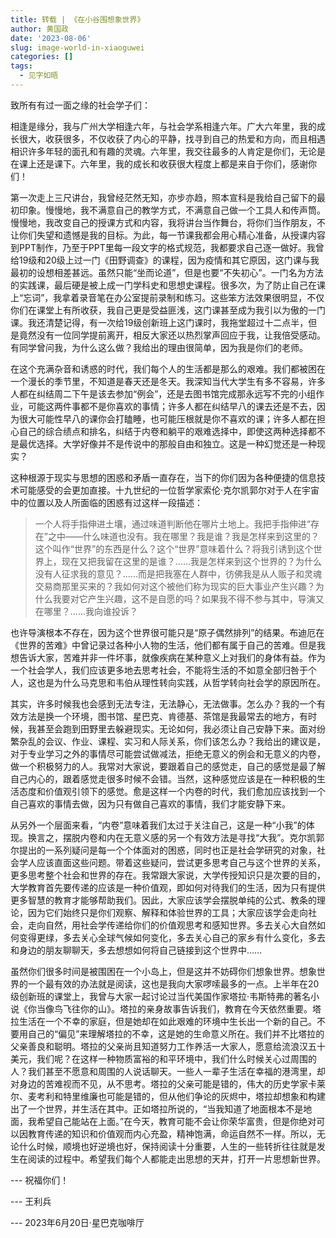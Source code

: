 ```yaml
---
title: 转载 | 《在小谷围想象世界》
author: 黄国政
date: '2023-08-06'
slug: image-world-in-xiaoguwei
categories: []
tags: 
  - 见字如晤
---
```


<!--

兵哥在去往厦大就职之前，给我们写了一封信。每每想起信中的内容都备受鼓舞——不是热烈的，而是平静的。

热烈的火会消耗，会趋弱；但静水深流潺潺不息。

无论是迷茫了还是倦怠了，重读一遍都让人冷静而自省。

想成为让兵哥骄傲的学生，但我知道我还有很多很多都还做得不够。我常常感受到自己还不够努力。转一份40分钟的录音文本也要两天时间，明明来到了田野将近二十天，但读书也拖延，走访也拖延。

多年以后，我会成为一个怎样的人？

不论未来的“你”——三年后，五年后，十年后，乃至二十年后三十年后，是什么状态，都能一直记得兵哥带给“你”的影响。

每个人或许都曾如同黑塞，是辛克莱，年少的时候身体上交织着光明与黑暗两个世界。我们……都想选择光明的世界。如果真是如此，要继续呀。

去抵挡诱惑的魅力。

---
-->

致所有有过一面之缘的社会学子们：

相逢是缘分，我与广州大学相逢六年，与社会学系相逢六年。广大六年里，我的成长很大，收获很多，不仅收获了内心的平静，找寻到自己的热爱和方向，而且相遇相识许多年轻的面孔和有趣的灵魂。六年里，我交往最多的人肯定是你们，无论是在课上还是课下。六年里，我的成长和收获很大程度上都是来自于你们，感谢你们！

第一次走上三尺讲台，我曾经茫然无知，亦步亦趋，照本宣科是我给自己留下的最初印象。慢慢地，我不满意自己的教学方式，不满意自己做一个工具人和传声筒。慢慢地，我改变自己的授课方式和内容，我将讲台当作舞台，将你们当作朋友，不让你们失望和遗憾是我的目标。为此，每一节课我都会用心精心准备，从授课内容到PPT制作，乃至于PPT里每一段文字的格式规范，我都要求自己逐一做好。我曾给19级和20级上过一门《田野调查》的课程，因为疫情和其它原因，这门课与我最初的设想相差甚远。虽然只能“坐而论道”，但是也要“不失初心”。一门名为方法的实践课，最后硬是被上成一门学科史和思想史课程。很多次，为了防止自己在课上“忘词”，我拿着录音笔在办公室提前录制和练习。这些笨方法效果很明显，不仅你们在课堂上有所收获，我自己更是受益匪浅，这门课甚至成为我引以为傲的一门课。我还清楚记得，有一次给19级创新班上这门课时，我拖堂超过十二点半，但是竟然没有一位同学提前离开，相反大家还以热烈掌声回应于我，让我倍受感动。有同学曾问我，为什么这么做？我给出的理由很简单，因为我是你们的老师。

在这个充满杂音和诱惑的时代，我们每个人的生活都是那么的艰难。我们都被困在一个漫长的季节里，不知道是春天还是冬天。我深知当代大学生有多不容易，许多人都在纠结周二下午是该去参加“例会”，还是去图书馆完成那永远写不完的小组作业，可能这两件事都不是你喜欢的事情；许多人都在纠结早八的课去还是不去，因为很大可能性早八的课你会打瞌睡，也可能压根就是你不喜欢的课；许多人都在担心自己的综合绩点和排名，纠结于内卷和躺平的艰难选择中，即使这两种选择都不是最优选择。大学好像并不是传说中的那般自由和独立。这是一种幻觉还是一种现实？

这种根源于现实与思想的困惑和矛盾一直存在，当下的你们因为各种便捷的信息技术可能感受的会更加直接。十九世纪的一位哲学家索伦·克尔凯郭尔对于人在宇宙中的位置以及人所面临的困惑有过这样一段描述：

> 一个人将手指伸进土壤，通过味道判断他在哪片土地上。我把手指伸进“存在”之中——什么味道也没有。我在哪里？我是谁？我是怎样来到这里的？这个叫作“世界”的东西是什么？这个“世界”意味着什么？将我引诱到这个世界上，现在又把我留在这里的是谁？……我是怎样来到这个世界的？为什么没有人征求我的意见？……而是把我塞在人群中，彷佛我是从人贩子和灵魂交易商那里买来的？我如何对这个被他们称为现实的巨大事业产生兴趣？为什么我要对它产生兴趣，这不是自愿的吗？如果我不得不参与其中，导演又在哪里？……我向谁投诉？

也许导演根本不存在，因为这个世界很可能只是“原子偶然排列”的结果。布迪厄在《世界的苦难》中曾记录过各种小人物的生活，他们都有属于自己的苦难。但是我想告诉大家，苦难并非一件坏事，就像疾病在某种意义上对我们的身体有益。作为一个社会学人，我们应该更多地去思考社会，不能将生活的不如意全部归咎于个人，这也是为什么马克思和韦伯从理性转向实践，从哲学转向社会学的原因所在。

其实，许多时候我也会感到无法专注，无法静心，无法做事。怎么办？我的一个有效方法是换一个环境，图书馆、星巴克、肯德基、茶馆是我最常去的地方，有时候，我甚至会跑到田野里去躲避现实。无论如何，我必须让自己安静下来。面对纷繁杂乱的会议、作业、课程、实习和人际关系，你们该怎么办？我给出的建议是，对于专业学习之外的事情尽可能尝试做减法，拒绝无意义的例会和无意义的内卷，做一个积极努力的人。我常对大家说，要跟着自己的感觉走，自己的感觉是最了解自己内心的，跟着感觉走很多时候不会错。当然，这种感觉应该是在一种积极的生活态度和价值观引领下的感觉。愈是这样一个内卷的时代，我们愈加应该找到一个自己喜欢的事情去做，因为只有做自己喜欢的事情，我们才能安静下来。

从另外一个层面来看，“内卷”意味着我们太过于关注自己，这是一种“小我”的体现。换言之，摆脱内卷和内在无意义感的另一个有效方法是寻找“大我”。克尔凯郭尔提出的一系列疑问是每一个个体面对的困惑，同时也正是社会学研究的对象，社会学人应该直面这些问题。带着这些疑问，尝试更多思考自己与这个世界的关系，更多思考整个社会和世界的存在。我常跟大家说，大学传授知识只是次要的目的，大学教育首先要传递的应该是一种价值观，即如何对待我们的生活，因为只有提供更多智慧的教育才能够帮助我们。因此，大家应该学会摆脱单纯的公式、教条的理论，因为它们始终只是你们观察、解释和体验世界的工具；大家应该学会走向社会，走向自然，用社会学传递给你们的价值观思考和感知世界。多去关心大自然如何变得更绿，多去关心全球气候如何变化，多去关心自己的家乡有什么变化，多去和身边的朋友聊聊天，多去想想如何将自己链接到这个世界中……

虽然你们很多时间是被围困在一个小岛上，但是这并不妨碍你们想象世界。想象世界的一个最有效的办法就是阅读，这也是我向大家啰嗦最多的一点。上半年在20级创新班的课堂上，我曾与大家一起讨论过当代美国作家塔拉·韦斯特弗的著名小说《你当像鸟飞往你的山》。塔拉的亲身故事告诉我们，教育在今天依然重要。塔拉生活在一个不幸的家庭，但是她却在如此艰难的环境中生长出一个新的自己。不要用自己的“偏见”来理解塔拉的不幸，这是她的生命意义所在。我们并不比塔拉的父亲善良和聪明。塔拉的父亲尚且知道努力工作养活一大家人，愿意给流浪汉五十美元，我们呢？在这样一种物质富裕的和平环境中，我们什么时候关心过周围的人？我们甚至不愿意和周围的人说话聊天。一些人一辈子生活在幸福的港湾里，却对身边的苦难视而不见，从不思考。塔拉的父亲可能是错的，伟大的历史学家卡莱尔、麦考利和特里维廉也可能是错的，但从他们争论的灰烬中，塔拉却想象和构建出了一个世界，并生活在其中。正如塔拉所说的，“当我知道了地面根本不是地面，我希望自己能站在上面。”在今天，教育可能不会让你荣华富贵，但是你绝对可以因教育传递的知识和价值观而内心充盈，精神饱满，命运自然不一样。所以，无论什么时候，顺境也好逆境也好，保持阅读十分重要，人生的一些转折往往就是发生在阅读的过程中。希望我们每个人都能走出思想的天井，打开一片思想新世界。

--- 祝福你们！

--- 王利兵

--- 2023年6月20日·星巴克咖啡厅